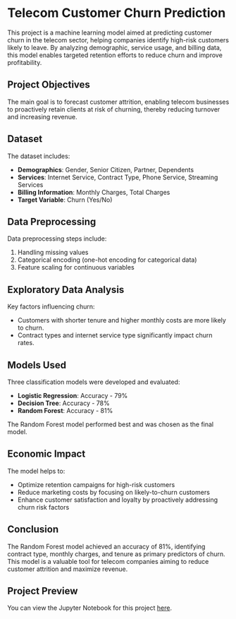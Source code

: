 # Telecom Customer Churn Prediction

This project is a machine learning model aimed at predicting customer churn in the telecom sector, helping companies identify high-risk customers likely to leave. By analyzing demographic, service usage, and billing data, this model enables targeted retention efforts to reduce churn and improve profitability.

## Project Objectives
The main goal is to forecast customer attrition, enabling telecom businesses to proactively retain clients at risk of churning, thereby reducing turnover and increasing revenue.

## Dataset
The dataset includes:
- **Demographics**: Gender, Senior Citizen, Partner, Dependents
- **Services**: Internet Service, Contract Type, Phone Service, Streaming Services
- **Billing Information**: Monthly Charges, Total Charges
- **Target Variable**: Churn (Yes/No)

## Data Preprocessing
Data preprocessing steps include:
1. Handling missing values
2. Categorical encoding (one-hot encoding for categorical data)
3. Feature scaling for continuous variables

## Exploratory Data Analysis
Key factors influencing churn:
- Customers with shorter tenure and higher monthly costs are more likely to churn.
- Contract types and internet service type significantly impact churn rates.

## Models Used
Three classification models were developed and evaluated:
- **Logistic Regression**: Accuracy - 79%
- **Decision Tree**: Accuracy - 78%
- **Random Forest**: Accuracy - 81%

The Random Forest model performed best and was chosen as the final model.

## Economic Impact
The model helps to:
- Optimize retention campaigns for high-risk customers
- Reduce marketing costs by focusing on likely-to-churn customers
- Enhance customer satisfaction and loyalty by proactively addressing churn risk factors

## Conclusion
The Random Forest model achieved an accuracy of 81%, identifying contract type, monthly charges, and tenure as primary predictors of churn. This model is a valuable tool for telecom companies aiming to reduce customer attrition and maximize revenue.

## Project Preview
You can view the Jupyter Notebook for this project [here](https://nbviewer.org/github/sathviksr2001/Jupyter-Notebook/blob/main/Predicting%20Customer%20Churn%20for%20a%20Telecom%20Company.ipynb).
